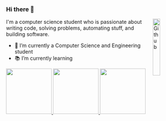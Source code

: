 ### Hi there 👋

<img width="20%" align="right" alt="Github" src="https://user-images.githubusercontent.com/48678280/88862734-4903af80-d201-11ea-968b-9c939d88a37c.gif" />



I'm a computer science student who is passionate about writing code, solving problems, automating stuff, and building software.

- 🔭 I’m currently a Computer Science and Engineering student 
- 📚 I’m currently learning

<a href = 'https://github.com/tharoosha'>
  <img height="125em" src="https://github-readme-stats.vercel.app/api?username=tharoosha&" />
  <img height="125em" src="https://streak-stats.demolab.com/?user=tharoosha&theme=dark)](https://git.io/streak-stats" />
  <img height="125em" src="https://github-readme-stats.vercel.app/api/top-langs/?username=tharoosha&layout=compact" />
</a>

<br>
<p>
<div align=center>



</div>
</p>
